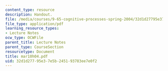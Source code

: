```yaml
---
content_type: resource
description: Handout.
file: /media/courses/9-65-cognitive-processes-spring-2004/32d1d27795e37e5b245193783ee7e0f2_mar10h04.pdf
file_type: application/pdf
learning_resource_types:
- Lecture Notes
ocw_type: OCWFile
parent_title: Lecture Notes
parent_type: CourseSection
resourcetype: Document
title: mar10h04.pdf
uid: 32d1d277-95e3-7e5b-2451-93783ee7e0f2
---
```

